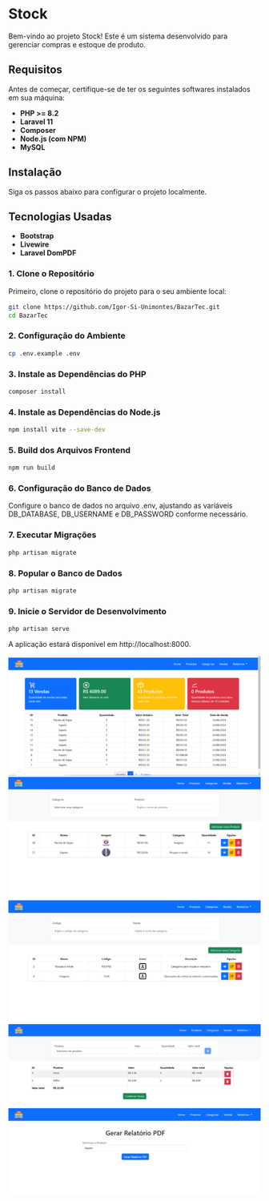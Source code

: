 # Stock

Bem-vindo ao projeto Stock! Este é um sistema desenvolvido para gerenciar compras e estoque de produto.

## Requisitos

Antes de começar, certifique-se de ter os seguintes softwares instalados em sua máquina:

- **PHP >= 8.2**
- **Laravel 11**
- **Composer**
- **Node.js (com NPM)**
- **MySQL**

## Instalação

Siga os passos abaixo para configurar o projeto localmente.

## Tecnologias Usadas

- **Bootstrap**
- **Livewire**
- **Laravel DomPDF**

### 1. Clone o Repositório

Primeiro, clone o repositório do projeto para o seu ambiente local:

```bash
git clone https://github.com/Igor-Si-Unimontes/BazarTec.git
cd BazarTec
```
### 2. Configuração do Ambiente

```bash
cp .env.example .env
```

### 3. Instale as Dependências do PHP

```bash
composer install
```

### 4. Instale as Dependências do Node.js

```bash
npm install vite --save-dev
```
### 5. Build dos Arquivos Frontend

```bash
npm run build
```
### 6. Configuração do Banco de Dados
Configure o banco de dados no arquivo .env, ajustando as variáveis DB_DATABASE, DB_USERNAME e DB_PASSWORD conforme necessário.

### 7. Executar Migrações

```bash
php artisan migrate
```
### 8. Popular o Banco de Dados

```bash
php artisan migrate
```
### 9. Inicie o Servidor de Desenvolvimento

```bash
php artisan serve
```

A aplicação estará disponível em http://localhost:8000.

![Dashboard do Projeto](public/imggit/dashboard.png)
![Tela produtos do Projeto](public/imggit/produtos.png)
![Tela categorias do Projeto](public/imggit/categorias.png)
![Tela vendas do Projeto](public/imggit/vendas.png)
![Tela relatorios do Projeto](public/imggit/relatorios.png)




